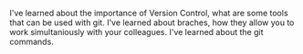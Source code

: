 I've learned about the importance of Version Control, what are some tools that can be used with git. I've learned about braches, how they allow you to work simultaniously with your colleagues. I've learned about the git commands.






